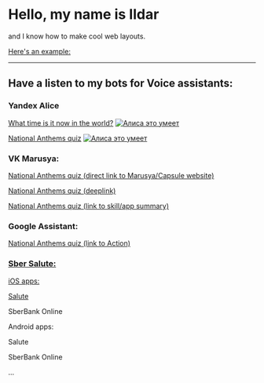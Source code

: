 <html>
<body>
  <h1>Hello, my name is Ildar</h1>
  <p>and I know how to make cool web layouts.</p>
  <p><a href="/10_advanced-css/index.html">Here's an example:</a></p>
  <hr>
  <h2>Have a listen to my bots for Voice assistants:</h2>
  <h3>Yandex Alice</h3>
  <p><a href="https://alice.ya.ru/s/c58d1e7f-eb4b-4c81-b699-db535dc77061">What time is it now in the world?</a>
    <a href="https://dialogs.yandex.ru/store/skills/3259937a-kotoryj-cha?utm_source=site&utm_medium=badge&utm_campaign=v1&utm_term=d1" target="_blank"><img alt="Алиса это умеет" src="https://dialogs.s3.yandex.net/badges/v1-term1.svg"/></a></p>
  <p><a href="https://alice.ya.ru/s/443e48b1-2093-4328-a597-3796ab3ac670">National Anthems quiz</a>
    <a href="https://dialogs.yandex.ru/store/skills/057cdf6c-gimny-stran-mira?utm_source=site&utm_medium=badge&utm_campaign=v1&utm_term=d1" target="_blank"><img alt="Алиса это умеет" src="https://dialogs.s3.yandex.net/badges/v1-term1.svg"/></a></p>
  <h3>VK Marusya:</h3>
  <p><a href="https://marusia.mail.ru/skill/894cd21b-e74a-4fec-96cd-0c68dfaf9903">National Anthems quiz (direct link to Marusya/Capsule website)</a></p>
  <p><a href="http://vk.me/marusia?event_name=external.894cd21b-e74a-4fec-96cd-0c68dfaf9903.start">National Anthems quiz (deeplink)</a></p>
  <p><a href="https://vk.com/app51396444?ysclid=l70h7g5dhz132727557">National Anthems quiz (link to skill/app summary)</a></p>
  <h3>Google Assistant:</h3>
  <p><a href="https://assistant.google.com/services/a/uid/0000000698d3e4f6?hl=ru-RU">National Anthems quiz (link to Action)</p>
  <h3>Sber Salute:</h3>
  <p>iOS apps:</p>
  <p><link="companionapp://navigation?pageId=assistant&projectId=e31396e8-350c-420e-9229-ab28ddbc28df">Salute</a></p>
  <p><link="sberbankonline://voiceassistant/?projectId=e31396e8-350c-420e-9229-ab28ddbc28df">SberBank Online</a></p>  
  <p>Android apps:</p>
  <p><link="companionapp://navigation?pageId=assistant&projectId=e31396e8-350c-420e-9229-ab28ddbc28df">Salute</a></p>
  <p><link="android-app://ru.sberbankmobile/android-app/ru.sberbankmobile/assistant/launcher?projectId=e31396e8-350c-420e-9229-ab28ddbc28df">SberBank Online</a></p>
  <p>...</p>
</body>
</html>
